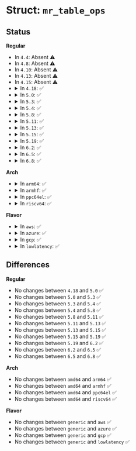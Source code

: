 # Struct: <code>mr_table_ops</code>

## Status
<b>Regular</b>
<ul>
<li>
In <code>4.4</code>: Absent ⚠️
</li>
<li>
In <code>4.8</code>: Absent ⚠️
</li>
<li>
In <code>4.10</code>: Absent ⚠️
</li>
<li>
In <code>4.13</code>: Absent ⚠️
</li>
<li>
In <code>4.15</code>: Absent ⚠️
</li>
<li>
<details>
<summary>In <code>4.18</code>: ✅</summary>

```c
struct mr_table_ops {
    const struct rhashtable_params *rht_params;
    void *cmparg_any;
};
```
</details>
</li>
<li>
<details>
<summary>In <code>5.0</code>: ✅</summary>

```c
struct mr_table_ops {
    const struct rhashtable_params *rht_params;
    void *cmparg_any;
};
```
</details>
</li>
<li>
<details>
<summary>In <code>5.3</code>: ✅</summary>

```c
struct mr_table_ops {
    const struct rhashtable_params *rht_params;
    void *cmparg_any;
};
```
</details>
</li>
<li>
<details>
<summary>In <code>5.4</code>: ✅</summary>

```c
struct mr_table_ops {
    const struct rhashtable_params *rht_params;
    void *cmparg_any;
};
```
</details>
</li>
<li>
<details>
<summary>In <code>5.8</code>: ✅</summary>

```c
struct mr_table_ops {
    const struct rhashtable_params *rht_params;
    void *cmparg_any;
};
```
</details>
</li>
<li>
<details>
<summary>In <code>5.11</code>: ✅</summary>

```c
struct mr_table_ops {
    const struct rhashtable_params *rht_params;
    void *cmparg_any;
};
```
</details>
</li>
<li>
<details>
<summary>In <code>5.13</code>: ✅</summary>

```c
struct mr_table_ops {
    const struct rhashtable_params *rht_params;
    void *cmparg_any;
};
```
</details>
</li>
<li>
<details>
<summary>In <code>5.15</code>: ✅</summary>

```c
struct mr_table_ops {
    const struct rhashtable_params *rht_params;
    void *cmparg_any;
};
```
</details>
</li>
<li>
<details>
<summary>In <code>5.19</code>: ✅</summary>

```c
struct mr_table_ops {
    const struct rhashtable_params *rht_params;
    void *cmparg_any;
};
```
</details>
</li>
<li>
<details>
<summary>In <code>6.2</code>: ✅</summary>

```c
struct mr_table_ops {
    const struct rhashtable_params *rht_params;
    void *cmparg_any;
};
```
</details>
</li>
<li>
<details>
<summary>In <code>6.5</code>: ✅</summary>

```c
struct mr_table_ops {
    const struct rhashtable_params *rht_params;
    void *cmparg_any;
};
```
</details>
</li>
<li>
<details>
<summary>In <code>6.8</code>: ✅</summary>

```c
struct mr_table_ops {
    const struct rhashtable_params *rht_params;
    void *cmparg_any;
};
```
</details>
</li>
</ul>
<b>Arch</b>
<ul>
<li>
<details>
<summary>In <code>arm64</code>: ✅</summary>

```c
struct mr_table_ops {
    const struct rhashtable_params *rht_params;
    void *cmparg_any;
};
```
</details>
</li>
<li>
<details>
<summary>In <code>armhf</code>: ✅</summary>

```c
struct mr_table_ops {
    const struct rhashtable_params *rht_params;
    void *cmparg_any;
};
```
</details>
</li>
<li>
<details>
<summary>In <code>ppc64el</code>: ✅</summary>

```c
struct mr_table_ops {
    const struct rhashtable_params *rht_params;
    void *cmparg_any;
};
```
</details>
</li>
<li>
<details>
<summary>In <code>riscv64</code>: ✅</summary>

```c
struct mr_table_ops {
    const struct rhashtable_params *rht_params;
    void *cmparg_any;
};
```
</details>
</li>
</ul>
<b>Flavor</b>
<ul>
<li>
<details>
<summary>In <code>aws</code>: ✅</summary>

```c
struct mr_table_ops {
    const struct rhashtable_params *rht_params;
    void *cmparg_any;
};
```
</details>
</li>
<li>
<details>
<summary>In <code>azure</code>: ✅</summary>

```c
struct mr_table_ops {
    const struct rhashtable_params *rht_params;
    void *cmparg_any;
};
```
</details>
</li>
<li>
<details>
<summary>In <code>gcp</code>: ✅</summary>

```c
struct mr_table_ops {
    const struct rhashtable_params *rht_params;
    void *cmparg_any;
};
```
</details>
</li>
<li>
<details>
<summary>In <code>lowlatency</code>: ✅</summary>

```c
struct mr_table_ops {
    const struct rhashtable_params *rht_params;
    void *cmparg_any;
};
```
</details>
</li>
</ul>

## Differences
<b>Regular</b>
<ul>
<li>
No changes between <code>4.18</code> and <code>5.0</code> ✅
</li>
<li>
No changes between <code>5.0</code> and <code>5.3</code> ✅
</li>
<li>
No changes between <code>5.3</code> and <code>5.4</code> ✅
</li>
<li>
No changes between <code>5.4</code> and <code>5.8</code> ✅
</li>
<li>
No changes between <code>5.8</code> and <code>5.11</code> ✅
</li>
<li>
No changes between <code>5.11</code> and <code>5.13</code> ✅
</li>
<li>
No changes between <code>5.13</code> and <code>5.15</code> ✅
</li>
<li>
No changes between <code>5.15</code> and <code>5.19</code> ✅
</li>
<li>
No changes between <code>5.19</code> and <code>6.2</code> ✅
</li>
<li>
No changes between <code>6.2</code> and <code>6.5</code> ✅
</li>
<li>
No changes between <code>6.5</code> and <code>6.8</code> ✅
</li>
</ul>
<b>Arch</b>
<ul>
<li>
No changes between <code>amd64</code> and <code>arm64</code> ✅
</li>
<li>
No changes between <code>amd64</code> and <code>armhf</code> ✅
</li>
<li>
No changes between <code>amd64</code> and <code>ppc64el</code> ✅
</li>
<li>
No changes between <code>amd64</code> and <code>riscv64</code> ✅
</li>
</ul>
<b>Flavor</b>
<ul>
<li>
No changes between <code>generic</code> and <code>aws</code> ✅
</li>
<li>
No changes between <code>generic</code> and <code>azure</code> ✅
</li>
<li>
No changes between <code>generic</code> and <code>gcp</code> ✅
</li>
<li>
No changes between <code>generic</code> and <code>lowlatency</code> ✅
</li>
</ul>
